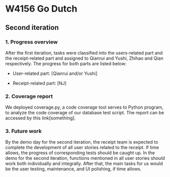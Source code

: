 # W4156 Go Dutch

## Second iteration

### 1. Progress overview

After the first iteration, tasks were classified into the users-related part and the receipt-related part and assigned to Qianrui and Yushi, Zhihao and Qian respectively. The progress for both parts are listed below:

- User-related part:
  [Qianrui and/or Yushi]

- Receipt-related part:
  [NJ]

### 2. Coverage report

We deployed coverage.py, a code coverage tool serves to Python program, to analyze the code coverage of our database test script. The report can be accessed by this link[something].

### 3. Future work

By the demo day for the second iteration, the receipt team is expected to complete the development of all user stories related to the receipt. If time allows, the progress of corresponding tests should be caught up. In the demo for the second iteration, functions mentioned in all user stories should work both individually and integrally. After that, the main tasks for us would be the user testing, maintenance, and UI polishing, if time allows.
